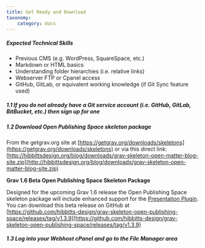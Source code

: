 ```yaml
---
title: Get Ready and Download
taxonomy:
    category: docs
---
```


##### Expected Technical Skills

* Previous CMS (e.g. WordPress, SquareSpace, etc.)
* Markdown or HTML basics
* Understanding folder hierarchies (i.e. relative links)
* Webserver FTP or Cpanel access
* GitHub, GitLab, or equivalent working knowledge (if Git Sync feature used)

##### 1.1 If you do not already have a Git service account (i.e. GitHub, GitLab, BitBucket, etc.) then sign up for one

##### 1.2 Download Open Publishing Space skeleton package

From the getgrav.org site at [https://getgrav.org/downloads/skeletons](https://getgrav.org/downloads/skeletons) or via this direct link: [http://hibbittsdesign.org/blog/downloads/grav-skeleton-open-matter-blog-site.zip](http://hibbittsdesign.org/blog/downloads/grav-skeleton-open-matter-blog-site.zip)

**Grav 1.6 Beta Open Publishing Space Skeleton Package**

Designed for the upcoming Grav 1.6 release the Open Publishing Space skeleton package will include enhanced support for the [Presentation Plugin](https://github.com/OleVik/grav-plugin-presentation). You can download this beta release on GitHub at [https://github.com/hibbitts-design/grav-skeleton-open-publishing-space/releases/tag/v1.3.9](https://github.com/hibbitts-design/grav-skeleton-open-publishing-space/releases/tag/v1.3.9)

##### 1.3 Log into your Webhost cPanel and go to the File Manager area
